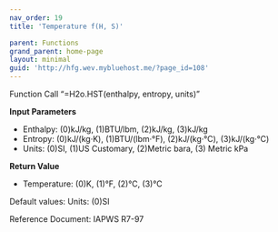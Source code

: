 ```yaml
---
nav_order: 19
title: 'Temperature f(H, S)'

parent: Functions
grand_parent: home-page
layout: minimal
guid: 'http://hfg.wev.mybluehost.me/?page_id=108'
---
```


Function Call “=H2o.HST(enthalpy, entropy, units)”

**Input Parameters**

- Enthalpy: (0)kJ/kg, (1)BTU/lbm, (2)kJ/kg, (3)kJ/kg
- Entropy: (0)kJ/(kg·K), (1)BTU/(lbm·°F), (2)kJ/(kg·°C), (3)kJ/(kg·°C)
- Units: (0)SI, (1)US Customary, (2)Metric bara, (3) Metric kPa

**Return Value**

- Temperature: (0)K, (1)°F, (2)°C, (3)°C

Default values: Units: (0)SI

Reference Document: IAPWS R7-97